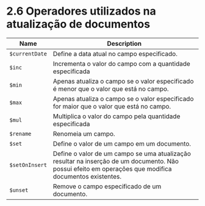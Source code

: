 # 2.6 Operadores utilizados na atualização de documentos

| Name           | Description |
| -------------- | ----------- |
| `$currentDate` | Define a data atual no campo especificado.                     |
| `$inc`         | Incrementa o valor do campo com a quantidade especificada      |
| `$min`         | Apenas atualiza o campo se o valor especificado é menor que o valor que está no campo.        |
| `$max`         | Apenas atualiza o campo se o valor especificado for maior que o valor que está no campo.        |
| `$mul`         | Multiplica o valor do campo pela quantidade especificada        |
| `$rename`      | Renomeia um campo.        |
| `$set`         | Define o valor de um campo em um documento.        |
| `$setOnInsert` | Define o valor de um campo se uma atualização resultar na inserção de um documento. Não possui efeito em operações que modifica documentos existentes.        |
| `$unset`         | Remove o campo especificado de um documento.       |
